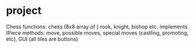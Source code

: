 # project

Chess functions:
chess (8x8 array of <IPiece>)
  rook, knight, bishop etc. implements IPiece
  methods: move, possible moves, special moves (castling, promoting, etc), 
GUI (all tiles are buttons)
